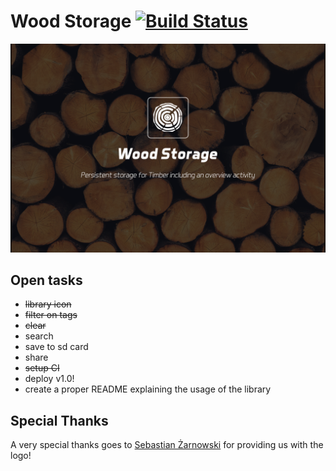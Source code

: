 # Wood Storage [![Build Status](https://travis-ci.org/JordyLangen/wood-storage.svg?branch=master)](https://travis-ci.org/JordyLangen/wood-storage)

![Persistent storage for Timber including an overview activity](/resources/promo.png?raw=true "Promo")

## Open tasks
* ~~library icon~~
* ~~filter on tags~~
* ~~clear~~
* search
* save to sd card
* share
* ~~setup CI~~
* deploy v1.0!
* create a proper README explaining the usage of the library

## Special Thanks
A very special thanks goes to [Sebastian Żarnowski](http://www.sebastianzarnowski.com/) for providing us with the logo!
